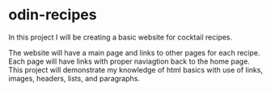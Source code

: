 # odin-recipes

In this project I will be creating a basic website for cocktail recipes.

The website will have a main page and links to other pages for each recipe.
Each page will have links with proper naviagtion back to the home page.
This project will demonstrate my knowledge of html basics with use of links, images, headers, lists, and paragraphs.